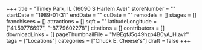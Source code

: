 +++
title = "Tinley Park, IL (16090 S Harlem Ave)"
storeNumber = ""
startDate = "1989-01-31"
endDate = ""
cuDate = ""
remodels = []
stages = []
franchisees = []
attractions = []
sqft = ""
latitudeLongitude = ["41.59776697", "-87.79602278"]
citations = []
contributors = []
downloadLinks = []
pageThumbnailFile = "M9EgfJ5q49hzp4B0yA_H.avif"
tags = ["Locations"]
categories = ["Chuck E. Cheese's"]
draft = false
+++
